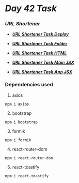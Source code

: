 # _Day 42 Task_

### _**URL Shortener**_

- [_**URL Shortener Task Deploy**_](https://urlshotener-frontend.vercel.app/)

- [_**URL Shortener Task Folder**_](./)

- [_**URL Shortener Task HTML**_](./index.html)

- [_**URL Shortener Task Main JSX**_](./src/main.jsx)

- [_**URL Shortener Task App JSX**_](./src/App.jsx)

### Dependencies used

1. axios

```
npm i axios
```

2. bootstrap

```
npm i bootstrap
```

3. formik

```
npm i formik
```

4. react-router-dom

```
npm i react-router-dom
```

5. react-toastify

```
npm i react-toastify
```

